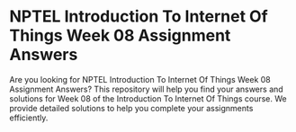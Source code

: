 # NPTEL Introduction To Internet Of Things Week 08 Assignment Answers

Are you looking for NPTEL Introduction To Internet Of Things Week 08 Assignment Answers? This repository will help you find your answers and solutions for Week 08 of the Introduction To Internet Of Things course. We provide detailed solutions to help you complete your assignments efficiently.